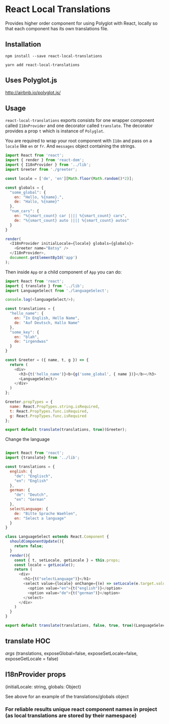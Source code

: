 # React Local Translations
Provides higher order component for using Polyglot with React, locally so that each component has its own translations file.

## Installation

```
npm install --save react-local-translations
```

```
yarn add react-local-translations
```

## Uses Polyglot.js

http://airbnb.io/polyglot.js/

## Usage

`react-local-translations` exports consists for one wrapper component called `I18nProvider` and one decorator called
`translate`. The decorator provides a prop `t` which is instance of `Polyglot`.

You are required to wrap your root component with `I18n` and pass on a `locale` like `en` or `fr`.
And `messages` object containing the strings.

```js
import React from 'react';
import { render } from 'react-dom';
import { I18nProvider } from '../lib';
import Greeter from './greeter';

const locale = ['de', 'en'][Math.floor(Math.random()*2)];

const globals = {
  "some_global": {
    en: "Hello, %{name}.",
    de: "Hallo, %{name}"
  },
  "num_cars": {
    en: "%{smart_count} car |||| %{smart_count} cars",
    de: "%{smart_count} auto |||| %{smart_count} autos"
  }
}

render(
  <I18nProvider initialLocale={locale} globals={globals}>
    <Greeter name="Batsy" />
  </I18nProvider>,
  document.getElementById('app')
);
```

Then inside `App` or a child component of `App` you can do:

```js
import React from 'react';
import { translate } from '../lib';
import LanguageSelect from './languageSelect';

console.log(<languageSelect/>);

const translations = {
  "hello_name": {
    en: "In English, Hello Name",
    de: "Auf Deutsch, Hallo Name"
  },
  "some_key": {
    en: "blah",
    de: "irgendwas"
  }
}

const Greeter = ({ name, t, g }) => {
  return (
    <div>
      <h3>{t('hello_name')}<b>{g('some_global', { name })}</b></h3>
      <LanguageSelect/>
    </div>
  )
};

Greeter.propTypes = {
  name: React.PropTypes.string.isRequired,
  t: React.PropTypes.func.isRequired,
  g: React.PropTypes.func.isRequired
};

export default translate(translations, true)(Greeter);

```

Change the language

```js

import React from 'react';
import {translate} from '../lib';

const translations = {
  english: {
    "de": "Englisch",
    "en": "English"
  },
  german: {
    "de": "Deutch",
    "en": "German"
  },
  selectLanguage: {
    de: "Bitte Sprache Waehlen",
    en: "Select a language"
  }
}

class LanguageSelect extends React.Component {
  shouldComponentUpdate(){
    return false;
  }
  render(){
    const { t, setLocale, getLocale } = this.props;
    const locale = getLocale();
    return (
      <div>
        <h1>{t("selectLanguage")}</h1>
        <select value={locale} onChange={(e) => setLocale(e.target.value)}>
          <option value="en">{t("english")}</option>
          <option value="de">{t("german")}</option>
        </select>
      </div>
    )
  }
}

export default translate(translations, false, true, true)(LanguageSelect)

```
## translate HOC

*args*
(translations, exposeGlobal=false, exposeSetLocale=false, exposeGetLocale = false)

## I18nProvider props

(initialLocale: string, globals: Object)


See above for an example of the translations/globals object

### For reliable results unique react component names in project (as local translations are stored by their namespace)
